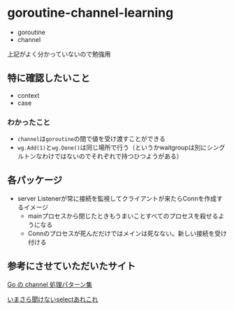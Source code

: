 # goroutine-channel-learning

* goroutine
* channel

上記がよく分かっていないので勉強用

## 特に確認したいこと

* context
* case

### わかったこと

* `channel`は`goroutine`の間で値を受け渡すことができる
* `wg.Add(1)`と`wg.Done()`は同じ場所で行う（というかwaitgroupは別にシングルトンなわけではないのでそれぞれで持つひつようがある）

## 各パッケージ

* server
  Listenerが常に接続を監視してクライアントが来たらConnを作成するイメージ
  * mainプロセスから閉じたときもうまいことすべてのプロセスを殺せるようになる
  * Connのプロセスが死んだだけではメインは死なない。新しい接続を受け付ける



## 参考にさせていただいたサイト

[Go の channel 処理パターン集](https://hori-ryota.com/blog/golang-channel-pattern/)

[いまさら聞けないselectあれこれ](https://www.slideshare.net/lestrrat/select-66633666)